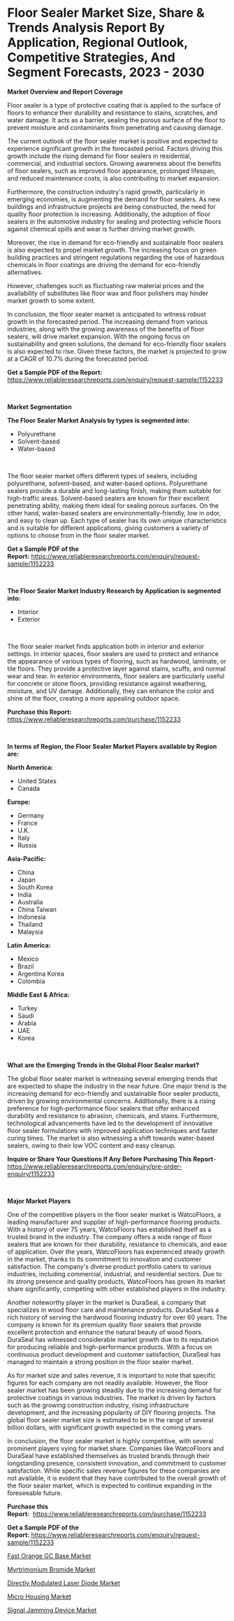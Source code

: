 <p><h1>Floor Sealer Market Size, Share & Trends Analysis Report By Application, Regional Outlook, Competitive Strategies, And Segment Forecasts, 2023 - 2030</h1></p><p><strong>Market Overview and Report Coverage</strong></p>
<p><p>Floor sealer is a type of protective coating that is applied to the surface of floors to enhance their durability and resistance to stains, scratches, and water damage. It acts as a barrier, sealing the porous surface of the floor to prevent moisture and contaminants from penetrating and causing damage.</p><p>The current outlook of the floor sealer market is positive and expected to experience significant growth in the forecasted period. Factors driving this growth include the rising demand for floor sealers in residential, commercial, and industrial sectors. Growing awareness about the benefits of floor sealers, such as improved floor appearance, prolonged lifespan, and reduced maintenance costs, is also contributing to market expansion.</p><p>Furthermore, the construction industry's rapid growth, particularly in emerging economies, is augmenting the demand for floor sealers. As new buildings and infrastructure projects are being constructed, the need for quality floor protection is increasing. Additionally, the adoption of floor sealers in the automotive industry for sealing and protecting vehicle floors against chemical spills and wear is further driving market growth.</p><p>Moreover, the rise in demand for eco-friendly and sustainable floor sealers is also expected to propel market growth. The increasing focus on green building practices and stringent regulations regarding the use of hazardous chemicals in floor coatings are driving the demand for eco-friendly alternatives.</p><p>However, challenges such as fluctuating raw material prices and the availability of substitutes like floor wax and floor polishers may hinder market growth to some extent.</p><p>In conclusion, the floor sealer market is anticipated to witness robust growth in the forecasted period. The increasing demand from various industries, along with the growing awareness of the benefits of floor sealers, will drive market expansion. With the ongoing focus on sustainability and green solutions, the demand for eco-friendly floor sealers is also expected to rise. Given these factors, the market is projected to grow at a CAGR of 10.7% during the forecasted period.</p></p>
<p><strong>Get a Sample PDF of the Report:</strong> <a href="https://www.reliableresearchreports.com/enquiry/request-sample/1152233">https://www.reliableresearchreports.com/enquiry/request-sample/1152233</a></p>
<p>&nbsp;</p>
<p><strong>Market Segmentation</strong></p>
<p><strong>The Floor Sealer Market Analysis by types is segmented into:</strong></p>
<p><ul><li>Polyurethane</li><li>Solvent-based</li><li>Water-based</li></ul></p>
<p>&nbsp;</p>
<p><p>The floor sealer market offers different types of sealers, including polyurethane, solvent-based, and water-based options. Polyurethane sealers provide a durable and long-lasting finish, making them suitable for high-traffic areas. Solvent-based sealers are known for their excellent penetrating ability, making them ideal for sealing porous surfaces. On the other hand, water-based sealers are environmentally-friendly, low in odor, and easy to clean up. Each type of sealer has its own unique characteristics and is suitable for different applications, giving customers a variety of options to choose from in the floor sealer market.</p></p>
<p><strong>Get a Sample PDF of the Report:</strong>&nbsp;<a href="https://www.reliableresearchreports.com/enquiry/request-sample/1152233">https://www.reliableresearchreports.com/enquiry/request-sample/1152233</a></p>
<p>&nbsp;</p>
<p><strong>The Floor Sealer Market Industry Research by Application is segmented into:</strong></p>
<p><ul><li>Interior</li><li>Exterior</li></ul></p>
<p>&nbsp;</p>
<p><p>The floor sealer market finds application both in interior and exterior settings. In interior spaces, floor sealers are used to protect and enhance the appearance of various types of flooring, such as hardwood, laminate, or tile floors. They provide a protective layer against stains, scuffs, and normal wear and tear. In exterior environments, floor sealers are particularly useful for concrete or stone floors, providing resistance against weathering, moisture, and UV damage. Additionally, they can enhance the color and shine of the floor, creating a more appealing outdoor space.</p></p>
<p><strong>Purchase this Report:</strong>&nbsp; <a href="https://www.reliableresearchreports.com/purchase/1152233">https://www.reliableresearchreports.com/purchase/1152233</a></p>
<p>&nbsp;</p>
<p><strong>In terms of Region, the Floor Sealer Market Players available by Region are:</strong></p>
<p>
    <p> <strong> North America: </strong>
        <ul>
            <li>United States</li>
            <li>Canada</li>
        </ul>
        </p> 
    <p> <strong> Europe: </strong>
        <ul>
            <li>Germany</li>
            <li>France</li>
            <li>U.K.</li>
            <li>Italy</li>
            <li>Russia</li>
        </ul>
        </p> 
    <p> <strong> Asia-Pacific: </strong>
        <ul>
            <li>China</li>
            <li>Japan</li>
            <li>South Korea</li>
            <li>India</li>
            <li>Australia</li>
            <li>China Taiwan</li>
            <li>Indonesia</li>
            <li>Thailand</li>
            <li>Malaysia</li>
        </ul>
        </p> 
    <p> <strong> Latin America: </strong>
        <ul>
            <li>Mexico</li>
            <li>Brazil</li>
            <li>Argentina Korea</li>
            <li>Colombia</li>
        </ul>
        </p> 
    <p> <strong> Middle East & Africa: </strong>
        <ul>
            <li>Turkey</li>
            <li>Saudi</li>
            <li>Arabia</li>
            <li>UAE</li>
            <li>Korea</li>
        </ul>
    </p>
    </p>
<p>&nbsp;</p>
<p><strong>What are the Emerging Trends in the Global Floor Sealer market?</strong></p>
<p><p>The global floor sealer market is witnessing several emerging trends that are expected to shape the industry in the near future. One major trend is the increasing demand for eco-friendly and sustainable floor sealer products, driven by growing environmental concerns. Additionally, there is a rising preference for high-performance floor sealers that offer enhanced durability and resistance to abrasion, chemicals, and stains. Furthermore, technological advancements have led to the development of innovative floor sealer formulations with improved application techniques and faster curing times. The market is also witnessing a shift towards water-based sealers, owing to their low VOC content and easy cleanup.</p></p>
<p><strong>Inquire or Share Your Questions If Any Before Purchasing This Report</strong>- <a href="https://www.reliableresearchreports.com/enquiry/pre-order-enquiry/1152233">https://www.reliableresearchreports.com/enquiry/pre-order-enquiry/1152233</a></p>
<p>&nbsp;</p>
<p><strong>Major Market Players</strong></p>
<p><p>One of the competitive players in the floor sealer market is WatcoFloors, a leading manufacturer and supplier of high-performance flooring products. With a history of over 75 years, WatcoFloors has established itself as a trusted brand in the industry. The company offers a wide range of floor sealers that are known for their durability, resistance to chemicals, and ease of application. Over the years, WatcoFloors has experienced steady growth in the market, thanks to its commitment to innovation and customer satisfaction. The company's diverse product portfolio caters to various industries, including commercial, industrial, and residential sectors. Due to its strong presence and quality products, WatcoFloors has grown its market share significantly, competing with other established players in the industry.</p><p>Another noteworthy player in the market is DuraSeal, a company that specializes in wood floor care and maintenance products. DuraSeal has a rich history of serving the hardwood flooring industry for over 60 years. The company is known for its premium quality floor sealers that provide excellent protection and enhance the natural beauty of wood floors. DuraSeal has witnessed considerable market growth due to its reputation for producing reliable and high-performance products. With a focus on continuous product development and customer satisfaction, DuraSeal has managed to maintain a strong position in the floor sealer market.</p><p>As for market size and sales revenue, it is important to note that specific figures for each company are not readily available. However, the floor sealer market has been growing steadily due to the increasing demand for protective coatings in various industries. The market is driven by factors such as the growing construction industry, rising infrastructure development, and the increasing popularity of DIY flooring projects. The global floor sealer market size is estimated to be in the range of several billion dollars, with significant growth expected in the coming years.</p><p>In conclusion, the floor sealer market is highly competitive, with several prominent players vying for market share. Companies like WatcoFloors and DuraSeal have established themselves as trusted brands through their longstanding presence, consistent innovation, and commitment to customer satisfaction. While specific sales revenue figures for these companies are not available, it is evident that they have contributed to the overall growth of the floor sealer market, which is expected to continue expanding in the foreseeable future.</p></p>
<p><strong>Purchase this Report:</strong>&nbsp;&nbsp;<a href="https://www.reliableresearchreports.com/purchase/1152233">https://www.reliableresearchreports.com/purchase/1152233</a></p>
<p></p>
<p><strong>Get a Sample PDF of the Report:</strong>&nbsp;<a href="https://www.reliableresearchreports.com/enquiry/request-sample/1152233">https://www.reliableresearchreports.com/enquiry/request-sample/1152233</a></p>
<p><p><a href="https://github.com/provorikovar/Market-Research-Report-List-1/blob/main/fast-orange-gc-base-market.md">Fast Orange GC Base Market</a></p><p><a href="https://github.com/kipkeeva/Market-Research-Report-List-1/blob/main/myrtrimonium-bromide-market.md">Myrtrimonium Bromide Market</a></p><p><a href="https://medium.com/@kaelapaucek/directly-modulated-laser-diode-market-exploring-market-share-market-trends-and-future-growth-1a26145721db">Directly Modulated Laser Diode Market</a></p><p><a href="https://medium.com/@aureliarice2023/analyzing-micro-housing-market-global-industry-perspective-and-forecast-2023-to-2030-068fc8445801">Micro Housing Market</a></p><p><a href="https://medium.com/@marvinwalsh2023/signal-jamming-device-market-the-key-to-successful-business-strategy-forecast-till-2030-3de8e50a6e1c">Signal Jamming Device Market</a></p></p>